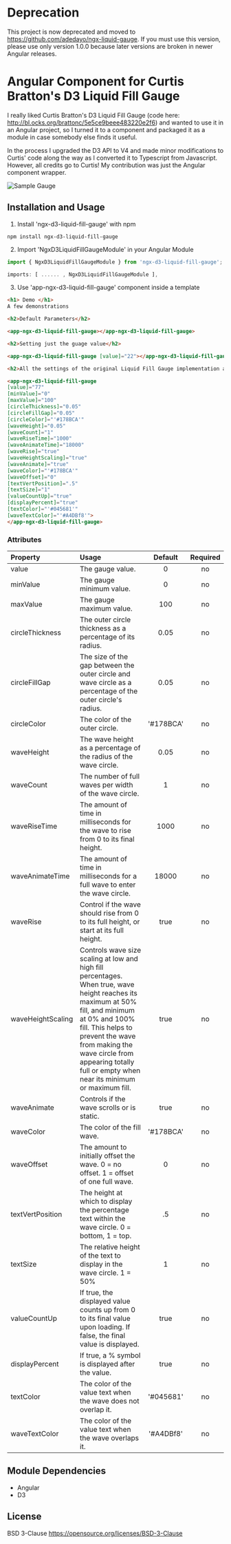 # Deprecation
This project is now deprecated and moved to https://github.com/adedayo/ngx-liquid-gauge. If you must use this version, please use only version 1.0.0 because later versions are broken in newer Angular releases.

# Angular Component for Curtis Bratton's D3 Liquid Fill Gauge

I really liked Curtis Bratton's D3 Liquid Fill Gauge (code here: http://bl.ocks.org/brattonc/5e5ce9beee483220e2f6) and wanted to use it in an Angular project, so I turned it to a component and packaged it as a module in case somebody else finds it useful. 

In the process I upgraded the D3 API to V4 and made minor modifications to Curtis' code along the way as I converted it to Typescript from Javascript. However, all credits go to Curtis! My contribution was just the Angular component wrapper.


![Sample Gauge](https://github.com/adedayo/ngx-d3-liquid-fill-gauge/blob/master/images/sample.png)


## Installation and Usage

1. Install 'ngx-d3-liquid-fill-gauge' with npm
```
npm install ngx-d3-liquid-fill-gauge
```
2. Import 'NgxD3LiquidFillGaugeModule' in your Angular Module 
```javascript
import { NgxD3LiquidFillGaugeModule } from 'ngx-d3-liquid-fill-gauge';

imports: [ ...... , NgxD3LiquidFillGaugeModule ],
```

3) Use 'app-ngx-d3-liquid-fill-gauge' component inside a template
```html
<h1> Demo </h1>
A few demonstrations

<h2>Default Parameters</h2>

<app-ngx-d3-liquid-fill-gauge></app-ngx-d3-liquid-fill-gauge>

<h2>Setting just the guage value</h2>

<app-ngx-d3-liquid-fill-gauge [value]="22"></app-ngx-d3-liquid-fill-gauge>

<h2>All the settings of the original Liquid Fill Gauge implementation are exposed as optional inputs to the Angular Component</h2>

<app-ngx-d3-liquid-fill-gauge 
[value]="77" 
[minValue]="0" 
[maxValue]="100" 
[circleThickness]="0.05" 
[circleFillGap]="0.05"
[circleColor]="'#178BCA'" 
[waveHeight]="0.05" 
[waveCount]="1" 
[waveRiseTime]="1000" 
[waveAnimateTime]="18000" 
[waveRise]="true"
[waveHeightScaling]="true" 
[waveAnimate]="true" 
[waveColor]="'#178BCA'" 
[waveOffset]="0" 
[textVertPosition]=".5" 
[textSize]="1"
[valueCountUp]="true" 
[displayPercent]="true" 
[textColor]="'#045681'" 
[waveTextColor]="'#A4DBf8'">
</app-ngx-d3-liquid-fill-gauge>

```

### Attributes

|Property        | Usage           | Default  | Required |
|:------------- |:-------------|:-----:|:-----:|
| value | The gauge value. | 0 | no |
| minValue | The gauge minimum value. | 0 | no |
| maxValue | The gauge maximum value. | 100 | no |
| circleThickness | The outer circle thickness as a percentage of its radius. | 0.05 | no |
| circleFillGap | The size of the gap between the outer circle and wave circle as a percentage of the outer circle's radius. | 0.05 | no |
| circleColor | The color of the outer circle. | '#178BCA' | no |
| waveHeight | The wave height as a percentage of the radius of the wave circle. | 0.05 | no |
| waveCount | The number of full waves per width of the wave circle. | 1 | no |
| waveRiseTime | The amount of time in milliseconds for the wave to rise from 0 to its final height. | 1000 | no |
| waveAnimateTime | The amount of time in milliseconds for a full wave to enter the wave circle. | 18000 | no |
| waveRise | Control if the wave should rise from 0 to its full height, or start at its full height. | true | no |
| waveHeightScaling | Controls wave size scaling at low and high fill percentages. When true, wave height reaches its maximum at 50% fill, and minimum at 0% and 100% fill. This helps to prevent the wave from making the wave circle from appearing totally full or empty when near its minimum or maximum fill. | true | no |
| waveAnimate | Controls if the wave scrolls or is static. | true | no |
| waveColor | The color of the fill wave. | '#178BCA' | no |
| waveOffset | The amount to initially offset the wave. 0 = no offset. 1 = offset of one full wave. | 0 | no |
| textVertPosition | The height at which to display the percentage text within the wave circle. 0 = bottom, 1 = top. | .5 | no |
| textSize | The relative height of the text to display in the wave circle. 1 = 50% | 1 | no |
| valueCountUp | If true, the displayed value counts up from 0 to its final value upon loading. If false, the final value is displayed. | true | no |
| displayPercent | If true, a % symbol is displayed after the value. | true | no |
| textColor | The color of the value text when the wave does not overlap it. | '#045681' | no |
| waveTextColor | The color of the value text when the wave overlaps it. | '#A4DBf8' | no | 

## Module Dependencies
* Angular
* D3

## License
BSD 3-Clause https://opensource.org/licenses/BSD-3-Clause